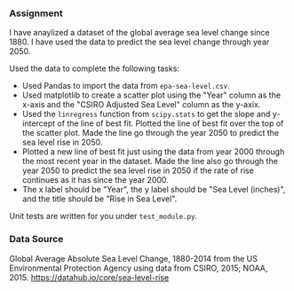 ### Assignment

I have anaylized a dataset of the global average sea level change since 1880. I have used the data to predict the sea level change through year 2050.

Used the data to complete the following tasks:
* Used Pandas to import the data from `epa-sea-level.csv`.
* Used matplotlib to create a scatter plot using the "Year" column as the x-axis and the "CSIRO Adjusted Sea Level" column as the y-axix.
* Used the `linregress` function from `scipy.stats` to get the slope and y-intercept of the line of best fit. Plotted the line of best fit over the top of the scatter plot. Made the line go through the year 2050 to predict the sea level rise in 2050.
* Plotted a new line of best fit just using the data from year 2000 through the most recent year in the dataset. Made the line also go through the year 2050 to predict the sea level rise in 2050 if the rate of rise continues as it has since the year 2000.
* The x label should be "Year", the y label should be "Sea Level (inches)", and the title should be "Rise in Sea Level".

Unit tests are written for you under `test_module.py`.

### Data Source
Global Average Absolute Sea Level Change, 1880-2014 from the US Environmental Protection Agency using data from CSIRO, 2015; NOAA, 2015.
https://datahub.io/core/sea-level-rise
